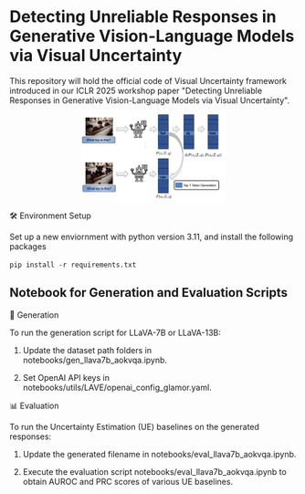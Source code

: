 # Detecting Unreliable Responses in Generative Vision-Language Models via Visual Uncertainty
This repository will hold the official code of Visual Uncertainty framework introduced in our ICLR 2025 workshop paper "Detecting Unreliable Responses in Generative Vision-Language Models via Visual Uncertainty".
<div align="center">
  <img src="VisualUE.jpg" width="50%" />
</div>


🛠 Environment Setup

Set up a new enviornment with python version 3.11, and install the following packages

```pip install -r requirements.txt    ```


## Notebook for Generation and Evaluation Scripts

📝 Generation

To run the generation script for LLaVA-7B or LLaVA-13B:

1. Update the dataset path folders in notebooks/gen_llava7b_aokvqa.ipynb.

2. Set OpenAI API keys in notebooks/utils/LAVE/openai_config_glamor.yaml.

📊 Evaluation

To run the Uncertainty Estimation (UE) baselines on the generated responses:

1. Update the generated filename in notebooks/eval_llava7b_aokvqa.ipynb.

2. Execute the evaluation script notebooks/eval_llava7b_aokvqa.ipynb to obtain AUROC and PRC scores of various UE baselines.






